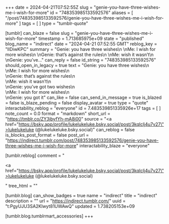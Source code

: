 +++
date = 2024-04-21T07:52:55Z
slug = "genie-you-have-three-wishes-me-i-wish-for-more"
id = "748353985133592576"
aliases = [ "/post/748353985133592576/genie-you-have-three-wishes-me-i-wish-for-more" ]
tags = [ ]
type = "tumblr-quote"

[tumblr]
can_blaze = false
slug = "genie-you-have-three-wishes-me-i-wish-for-more"
timestamp = 1.713685975e+09
state = "published"
blog_name = "indirect"
date = "2024-04-21 07:52:55 GMT"
reblog_key = "IlDiwKPC"
summary = "Genie: you have three wishes\n \nMe: I wish for more wishes\n \nGenie: that’s against the rules\n \nMe: wish it wasn’t\n \nGenie: you’ve..."
can_reply = false
id_string = "748353985133592576"
should_open_in_legacy = true
text = "Genie: you have three wishes\n<br/>\nMe: I wish for more wishes\n<br/>\nGenie: that’s against the rules\n<br/>\nMe: wish it wasn’t\n<br/>\nGenie: you’ve got two wishes\n<br/>\nMe: I wish for more wishes\n<br/>\nGenie: you got it"
can_like = false
can_send_in_message = true
is_blazed = false
is_blaze_pending = false
display_avatar = true
type = "quote"
interactability_reblog = "everyone"
id = 7.483539851335926e+17
tags = [ ]
note_count = 0.0
format = "markdown"
short_url = "https://tmblr.co/ZY3jbyfYh-mA8i00"
source = "<a href=\"https://bsky.app/profile/lukelukeluke.bsky.social/post/3kqlclj4u7v27\">lukelukeluke (@lukelukeluke.bsky.social)</a>"
can_reblog = false
is_blocks_post_format = false
post_url = "https://indirect.tumblr.com/post/748353985133592576/genie-you-have-three-wishes-me-i-wish-for-more"
interactability_blaze = "everyone"

[tumblr.reblog]
comment = "<p><a href=\"https://bsky.app/profile/lukelukeluke.bsky.social/post/3kqlclj4u7v27\">lukelukeluke (@lukelukeluke.bsky.social)</a></p>"
tree_html = ""

[tumblr.blog]
can_show_badges = true
name = "indirect"
title = "indirect"
description = ""
url = "https://indirect.tumblr.com/"
uuid = "t:PgyUJU3SA2Klwyt81UWAwQ"
updated = 1.738205153e+09

[tumblr.blog.tumblrmart_accessories]
+++
